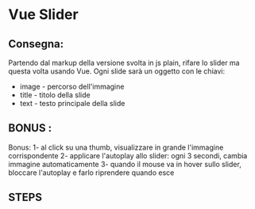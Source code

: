 # Vue Slider

## Consegna:

Partendo dal markup della versione svolta in js plain, rifare lo slider ma questa volta usando Vue.
Ogni slide sarà un oggetto con le chiavi:

- image - percorso dell'immagine
- title - titolo della slide
- text - testo principale della slide

## BONUS :

Bonus:
1- al click su una thumb, visualizzare in grande l'immagine corrispondente
2- applicare l'autoplay allo slider: ogni 3 secondi, cambia immagine automaticamente
3- quando il mouse va in hover sullo slider, bloccare l'autoplay e farlo riprendere quando esce

## STEPS

